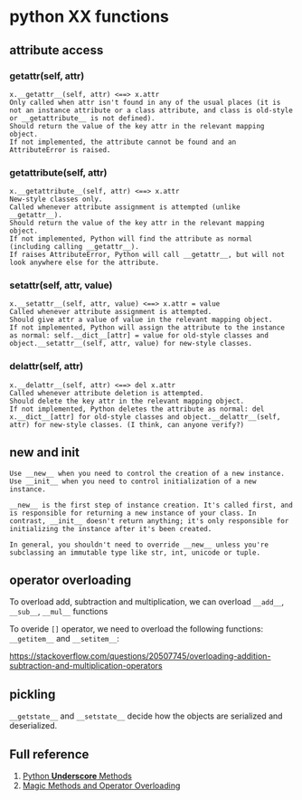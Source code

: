 # python __XX__ functions

## attribute access

###  __getattr__(self, attr)
    x.__getattr__(self, attr) <==> x.attr
    Only called when attr isn't found in any of the usual places (it is not an instance attribute or a class attribute, and class is old-style or __getattribute__ is not defined).
    Should return the value of the key attr in the relevant mapping object.
    If not implemented, the attribute cannot be found and an AttributeError is raised.

### __getattribute__(self, attr)
    x.__getattribute__(self, attr) <==> x.attr
    New-style classes only.
    Called whenever attribute assignment is attempted (unlike __getattr__).
    Should return the value of the key attr in the relevant mapping object.
    If not implemented, Python will find the attribute as normal (including calling __getattr__).
    If raises AttributeError, Python will call __getattr__, but will not look anywhere else for the attribute.

### __setattr__(self, attr, value)
    x.__setattr__(self, attr, value) <==> x.attr = value
    Called whenever attribute assignment is attempted.
    Should give attr a value of value in the relevant mapping object.
    If not implemented, Python will assign the attribute to the instance as normal: self.__dict__[attr] = value for old-style classes and object.__setattr__(self, attr, value) for new-style classes.

### __delattr__(self, attr)
    x.__delattr__(self, attr) <==> del x.attr
    Called whenever attribute deletion is attempted.
    Should delete the key attr in the relevant mapping object.
    If not implemented, Python deletes the attribute as normal: del x.__dict__[attr] for old-style classes and object.__delattr__(self, attr) for new-style classes. (I think, can anyone verify?)

## __new__ and __init__

```
Use __new__ when you need to control the creation of a new instance. Use __init__ when you need to control initialization of a new instance.

__new__ is the first step of instance creation. It's called first, and is responsible for returning a new instance of your class. In contrast, __init__ doesn't return anything; it's only responsible for initializing the instance after it's been created.

In general, you shouldn't need to override __new__ unless you're subclassing an immutable type like str, int, unicode or tuple.
```

## operator overloading

To overload add, subtraction and multiplication,
we can overload `__add__`, `__sub__`, `__mul__`
functions

To overide `[]` operator, we need to overload the
following functions: `__getitem__` and `__setitem__`:


https://stackoverflow.com/questions/20507745/overloading-addition-subtraction-and-multiplication-operators


## pickling

`__getstate__` and `__setstate__` decide how the objects are serialized and deserialized.

## Full reference
1. [Python __Underscore__ Methods](http://www.siafoo.net/article/57)
2. [Magic Methods and Operator Overloading](http://www.python-course.eu/python3_magic_methods.php)
